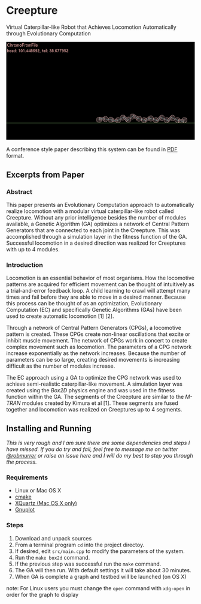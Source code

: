 Creepture
=========

Virtual Caterpillar-like Robot that Achieves Locomotion Automatically through Evolutionary Computation

![animation](docs/images/8segment-fullga-500gen.gif?raw=true)

A conference style paper describing this system can be found in  [PDF](https://github.com/robmurrer/Creepture/blob/master/docs/conf/report.pdf?raw=true) format.

## Excerpts from Paper
### Abstract

This paper presents an Evolutionary Computation approach to
automatically realize locomotion with a modular virtual caterpillar-like
robot called Creepture. Without any prior intelligence besides the
number of modules available, a Genetic Algorithm (GA) optimizes a
network of Central Pattern Generators that are connected to each joint
in the Creepture. This was accomplished through a simulation layer in
the fitness function of the GA. Successful locomotion in a desired
direction was realized for Creeptures with up to 4 modules.

### Introduction

Locomotion is an essential behavior of most organisms. How the
locomotive patterns are acquired for efficient movement can be thought
of intuitively as a trial-and-error feedback loop. A child learning to
crawl will attempt many times and fail before they are able to move in a
desired manner. Because this process can be thought of as an
optimization, Evolutionary Computation (EC) and specifically Genetic
Algorithms (GAs) have been used to create automatic locomotion
<span>[</span>1<span>]</span> <span>[</span>2<span>]</span>.

Through a network of Central Pattern Generators (CPGs), a locomotive
pattern is created. These CPGs create non-linear oscillations that
excite or inhibit muscle movement. The network of CPGs work in concert
to create complex movement such as locomotion. The parameters of a CPG
network increase exponentially as the network increases. Because the
number of parameters can be so large, creating desired movements is
increasing difficult as the number of modules increase.

The EC approach using a GA to optimize the CPG network was used to
achieve semi-realistic caterpillar-like movement. A simulation layer was
created using the *Box2D* physics engine and was used in the fitness
function within the GA. The segments of the Creepture are similar to the
*M-TRAN* modules created by Kimura et al <span>[</span>1<span>]</span>.
These segments are fused together and locomotion was realized on
Creeptures up to 4 segments.

## Installing and Running

*This is very rough and I am sure there are some dependencies and steps I have missed.  If you do try and fail, feel free to message me on twitter [@robmurrer](https://twitter.com/robmurrer) or raise an issue here and I will do my best to step you through the process.*

### Requirements

* Linux or Mac OS X
* [cmake](http://www.cmake.org/)
* [XQuartz (Mac OS X only)](http://xquartz.macosforge.org/landing/)
* [Gnuplot](http://www.gnuplot.info/)

### Steps

1. Download and unpack sources
2. From a terminal program `cd` into the project directoy.
4. If desired, edit `src/main.cpp` to modify the parameters of the system.
3. Run the `make box2d` command.
3. If the previous step was successful run the `make` command.
4. The GA will then run. With default settings it will take about 30 minutes.
5. When GA is complete a graph and testbed will be launched (on OS X)

note: For Linux users you must change the `open` command with `xdg-open` in order for the graph to display

